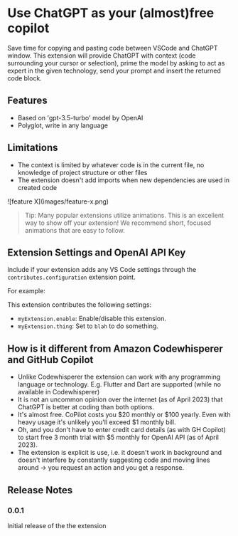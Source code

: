 # Use ChatGPT as your (almost)free copilot

Save time for copying and pasting code between VSCode and ChatGPT window. This extension will provide ChatGPT with context (code surrounding your cursor or selection), prime the model by asking to act as expert in the given technology, send your prompt and insert the returned code block.

## Features

- Based on 'gpt-3.5-turbo' model by OpenAI
- Polyglot, write in any language

## Limitations
- The context is limited by whatever code is in the current file, no knowledge of project structure or other files
- The extension doesn't add imports when new dependencies are used in created code

\!\[feature X\]\(images/feature-x.png\)

> Tip: Many popular extensions utilize animations. This is an excellent way to show off your extension! We recommend short, focused animations that are easy to follow.

## Extension Settings and OpenAI API Key

Include if your extension adds any VS Code settings through the `contributes.configuration` extension point.

For example:

This extension contributes the following settings:

* `myExtension.enable`: Enable/disable this extension.
* `myExtension.thing`: Set to `blah` to do something.

## How is it different from Amazon Codewhisperer and GitHub Copilot
- Unlike Codewhisperer the extension can work with any programming language or technology. E.g. Flutter and Dart are supported (while no available in Codewhisperer)
- It is not an uncommon opinion over the internet (as of April 2023) that ChatGPT is better at coding than both options.
- It's almost free. CoPilot costs you $20 monthly or $100 yearly. Even with heavy usage it's unlikely you'll exceed $1 monthly bill.
- Oh, and you don't have to enter credit card details (as with GH Copilot) to start free 3 month trial with $5 monthly for OpenAI API (as of April 2023).
- The extension is explicit is use, i.e. it doesn't work in background and doesn't interfere by constantly suggesting code and moving lines around -> you request an action and you get a response.

## Release Notes

### 0.0.1

Initial release of the the extension